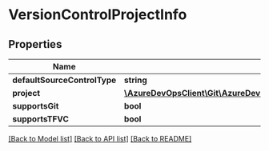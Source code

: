 # VersionControlProjectInfo

## Properties
Name | Type | Description | Notes
------------ | ------------- | ------------- | -------------
**defaultSourceControlType** | **string** |  | [optional] 
**project** | [**\AzureDevOpsClient\Git\AzureDevOpsClient\Git\Model\TeamProjectReference**](TeamProjectReference.md) |  | [optional] 
**supportsGit** | **bool** |  | [optional] 
**supportsTFVC** | **bool** |  | [optional] 

[[Back to Model list]](../README.md#documentation-for-models) [[Back to API list]](../README.md#documentation-for-api-endpoints) [[Back to README]](../README.md)


